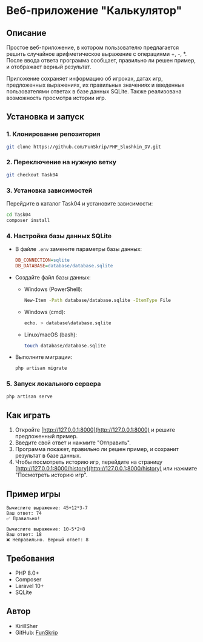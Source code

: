 # Веб-приложение "Калькулятор"

## Описание
Простое веб-приложение, в котором пользователю предлагается решить случайное арифметическое выражение с операциями +, -, *. После ввода ответа программа сообщает, правильно ли решен пример, и отображает верный результат. 

Приложение сохраняет информацию об игроках, датах игр, предложенных выражениях, их правильных значениях и введенных пользователями ответах в базе данных SQLite. Также реализована возможность просмотра истории игр.

## Установка и запуск

### 1. Клонирование репозитория

```bash
git clone https://github.com/FunSkrip/PHP_Slushkin_DV.git
```

### 2. Переключение на нужную ветку

```bash
git checkout Task04
```

### 3. Установка зависимостей
Перейдите в каталог Task04 и установите зависимости:

```bash
cd Task04
composer install
```

### 4. Настройка базы данных SQLite
- В файле `.env` замените параметры базы данных:

    ```ini
    DB_CONNECTION=sqlite
    DB_DATABASE=database/database.sqlite
    ```  
- Создайте файл базы данных:
    - Windows (PowerShell):

        ```bash
        New-Item -Path database/database.sqlite -ItemType File
        ```
    - Windows (cmd):

        ```bash
        echo. > database\database.sqlite
        ```
    - Linux/macOS (bash):

        ```bash
        touch database/database.sqlite
        ```      
- Выполните миграции:
  
    ```bash
    php artisan migrate
    ```  

### 5. Запуск локального сервера

```bash
php artisan serve
```

## Как играть
1. Откройте [http://127.0.0.1:8000](http://127.0.0.1:8000) и решите предложенный пример.
2. Введите свой ответ и нажмите "Отправить".
3. Программа покажет, правильно ли решен пример, и сохранит результат в базе данных.
4. Чтобы посмотреть историю игр, перейдите на страницу [http://127.0.0.1:8000/history](http://127.0.0.1:8000/history) или нажмите "Посмотреть историю игр".

## Пример игры
```
Вычислите выражение: 45+12*3-7
Ваш ответ: 74
✅ Правильно!

Вычислите выражение: 10-5*2+8
Ваш ответ: 18
❌ Неправильно. Верный ответ: 8
```

## Требования
- PHP 8.0+
- Composer
- Laravel 10+
- SQLite

## Автор
- KirillSher
- GitHub: [FunSkrip](https://github.com/FunSkrip)
